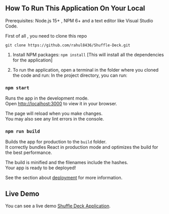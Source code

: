 ## How To Run This Application On Your Local
Prerequisites: Node.js 15+ , NPM 6+ and a text editor like Visual Studio Code.


First of all , you need to clone this repo

`git clone https://github.com/rahul8436/Shuffle-Deck.git`


1. Install NPM packages: `npm install` [This will install all the dependencies for the application]


2. To run the application, open a terminal in the folder where you cloned the code and run:
In the project directory, you can run:

### `npm start`

Runs the app in the development mode.\
Open [http://localhost:3000](http://localhost:3000) to view it in your browser.

The page will reload when you make changes.\
You may also see any lint errors in the console.



### `npm run build`

Builds the app for production to the `build` folder.\
It correctly bundles React in production mode and optimizes the build for the best performance.

The build is minified and the filenames include the hashes.\
Your app is ready to be deployed!

See the section about [deployment](https://facebook.github.io/create-react-app/docs/deployment) for more information.

## Live Demo

You can see a live demo  [Shuffle Deck Application](https://shuffle-card-deck.netlify.app/).

